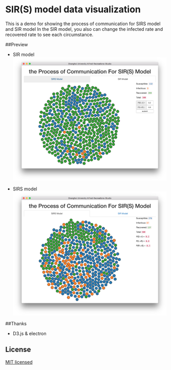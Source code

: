 # SIR(S) model data visualization

This is a demo for showing the process of communication for SIRS model and SIR model
In the SIR model, you also can change the infected rate and recovered rate to see each circumstance.

##Preview
- SIR model
![sir](misc/sir.png)

- SIRS model
![sirs](misc/sirs.png)

##Thanks

- D3.js & electron

## License

[MIT licensed](LICENSE)